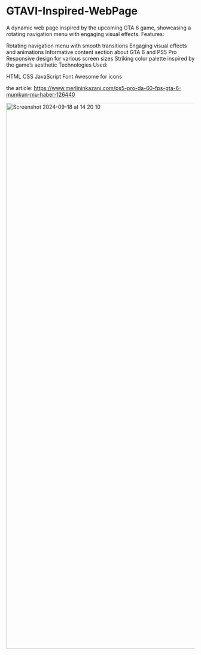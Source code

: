# GTAVI-Inspired-WebPage
A dynamic web page inspired by the upcoming GTA 6 game, showcasing a rotating navigation menu with engaging visual effects.
Features:

Rotating navigation menu with smooth transitions
Engaging visual effects and animations
Informative content section about GTA 6 and PS5 Pro
Responsive design for various screen sizes
Striking color palette inspired by the game’s aesthetic
Technologies Used:

HTML
CSS
JavaScript
Font Awesome for icons

the article: https://www.merlininkazani.com/ps5-pro-da-60-fps-gta-6-mumkun-mu-haber-126440

<img width="1455" alt="Screenshot 2024-09-18 at 14 20 10" src="https://github.com/user-attachments/assets/227982f9-cf54-4839-b588-204203b2f052">
